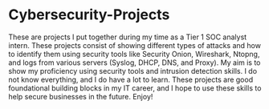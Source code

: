 # Cybersecurity-Projects

These are projects I put together during my time as a Tier 1 SOC analyst intern. These projects consist of showing different types of attacks and how to identify them using security tools like Security Onion, Wireshark, Ntopng, and logs from various servers (Syslog, DHCP, DNS, and Proxy). My aim is to show my proficiency using security tools and intrusion detection skills. I do not know everything, and I do have a lot to learn. These projects are good foundational building blocks in my IT career, and I hope to use these skills to help secure businesses in the future. Enjoy!
